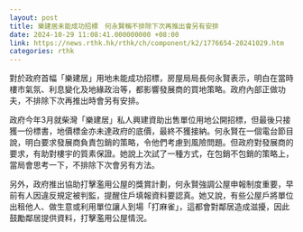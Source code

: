 ```yaml
---
layout: post
title: 樂建居未能成功招標　何永賢稱不排除下次再推出會另有安排
date: 2024-10-29 11:08:41.000000000 +08:00
link: https://news.rthk.hk/rthk/ch/component/k2/1776654-20241029.htm
categories: rthk
---
```


對於政府首幅「樂建居」用地未能成功招標，房屋局局長何永賢表示，明白在當時樓市氣氛、利息變化及地緣政治等，都影響發展商的買地策略。政府內部正做功夫，不排除下次再推出時會另有安排。

政府今年3月就柴灣「樂建居」私人興建資助出售單位用地公開招標，但最後只接獲一份標書，地價標金亦未達政府的底價，最終不獲接納。何永賢在一個電台節目說，明白要求發展商負責包銷的策略，令他們考慮到風險問題。但政府對發展商的要求，有助對樓宇的質素保證。她說上次試了一種方式，在包銷不包銷的策略上，當局會思考一下，不排除下次會另有方法。

另外，政府推出協助打擊濫用公屋的獎賞計劃，何永賢強調公屋申報制度重要，早前有人因違反規定被判監，提醒住戶填報資料要認真。她又說，有些公屋戶將單位出租他人、做生意或利用單位讓人到場「打麻雀」，這都會對鄰居造成滋擾，因此鼓勵鄰居提供資料，打擊濫用公屋情況。
